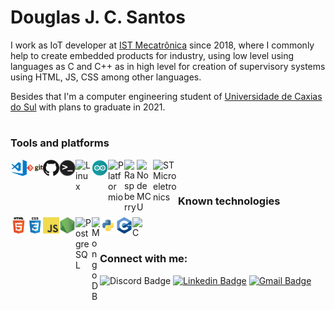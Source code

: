 # Douglas J. C. Santos

I work as IoT developer at [IST Mecatrônica][ist] since 2018, where I commonly help to create embedded products for industry, using low level using languages as C and C++ as in high level for creation of supervisory systems using HTML, JS, CSS among other languages.

Besides that I'm a computer engineering student of [Universidade de Caxias do Sul][ucs] with plans to graduate in 2021.

# 

### Tools and platforms

<img align="left" alt="Visual Studio Code" width="26px" src="https://raw.githubusercontent.com/github/explore/80688e429a7d4ef2fca1e82350fe8e3517d3494d/topics/visual-studio-code/visual-studio-code.png" />
<img align="left" alt="Git" width="26px" src="https://raw.githubusercontent.com/github/explore/80688e429a7d4ef2fca1e82350fe8e3517d3494d/topics/git/git.png" />
<img align="left" alt="GitHub" width="26px" src="https://raw.githubusercontent.com/github/explore/78df643247d429f6cc873026c0622819ad797942/topics/github/github.png" />
<img align="left" alt="Terminal" width="26px" src="https://raw.githubusercontent.com/github/explore/80688e429a7d4ef2fca1e82350fe8e3517d3494d/topics/terminal/terminal.png" />
<img align="left" alt="Linux" width="26px" src="https://image.flaticon.com/icons/svg/25/25719.svg" />
<img align="left" alt="Arduino" width="26px" src="https://raw.githubusercontent.com/github/explore/80688e429a7d4ef2fca1e82350fe8e3517d3494d/topics/arduino/arduino.png" />
<img align="left" alt="Platformio" width="26px" src="https://cdn.worldvectorlogo.com/logos/platformio.svg" />

<img align="left" alt="Raspberry" width="20px" src="https://www.raspberrypi.org/app/uploads/2018/03/RPi-Logo-Reg-SCREEN.png" />
<img align="left" alt="NodeMCU" width="26px" src="https://domoticx.com/wp-content/uploads/2016/01/nodeMCU-logo.png" />
<img align="left" alt="STMicroeletronics" width="40px" src="https://logonoid.com/images/stmicroelectronics-logo.png" />
<br/>

# 

### Known technologies

<img align="left" alt="HTML5" width="26px" src="https://raw.githubusercontent.com/github/explore/80688e429a7d4ef2fca1e82350fe8e3517d3494d/topics/html/html.png" />
<img align="left" alt="CSS3" width="26px" src="https://raw.githubusercontent.com/github/explore/80688e429a7d4ef2fca1e82350fe8e3517d3494d/topics/css/css.png" />
<img align="left" alt="JavaScript" width="26px" src="https://raw.githubusercontent.com/github/explore/80688e429a7d4ef2fca1e82350fe8e3517d3494d/topics/javascript/javascript.png" />
<img align="left" alt="Node.js" width="26px" src="https://raw.githubusercontent.com/github/explore/80688e429a7d4ef2fca1e82350fe8e3517d3494d/topics/nodejs/nodejs.png" />
<img align="left" alt="PostgreSQL" width="26px" src="https://www.postgresql.org/media/img/about/press/elephant.png" />
<img align="left" alt="MongoDB" width="13px" src="https://i.imgur.com/u7QM4ur.png" />
<img align="left" alt="Python" width="26px" src="https://raw.githubusercontent.com/github/explore/80688e429a7d4ef2fca1e82350fe8e3517d3494d/topics/python/python.png" />
<img align="left" alt="Cpp" width="26px" src="https://raw.githubusercontent.com/github/explore/80688e429a7d4ef2fca1e82350fe8e3517d3494d/topics/cpp/cpp.png" />
<img align="left" alt="C" width="25px" src="https://i.imgur.com/NdoP6JD.png" />
<br/>

# 

### Connect with me:

![Discord Badge](https://img.shields.io/badge/-douglasJovenil%238499-7289da?style=flat-square&labelColor=7289da&logo=discord&logoColor=white)
[![Linkedin Badge](https://img.shields.io/badge/-Douglas%20Jovenil-0077b5?style=flat-square&logo=Linkedin&logoColor=white&link=https://www.linkedin.com/in/diego-schell-fernandes/)](https://www.linkedin.com/in/douglas-jovenil/) 
[![Gmail Badge](https://img.shields.io/badge/-djcsantos@ucs.br-d65549?style=flat-square&logo=Gmail&logoColor=white&link=mailto:djcsantos@ucs.br)](mailto:djcsantos@ucs.br)
<br />

[nlw]: https://nextlevelweek.com
[btc]: https://maratona.dev/
[ucs]: https://www.ucs.br/
[ist]: https://www.senairs.org.br/institutos/mecatronica
